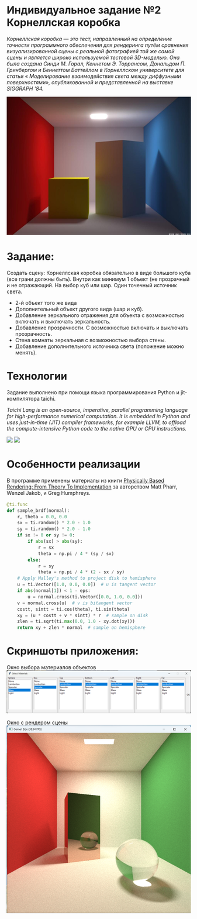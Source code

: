 # Индивидуальное задание №2 Корнеллская коробка

*Корнеллская коробка — это тест, направленный на определение точности программного обеспечения для рендеринга путём сравнения визуализированной сцены с реальной фотографией той же самой сцены и является широко используемой тестовой 3D-моделью. Она была создана Синди М. Горал, Кеннетом Э. Торрансом, Дональдом П. Гринбергом и Беннеттом Баттейлом в Корнеллском университете для статьи « Моделирование взаимодействия света между диффузными поверхностями», опубликованной и представленной на выставке SIGGRAPH '84.*

![](imgs/3.jpg)

# Задание:
Создать сцену: Корнеллская коробка обязательно в виде большого куба (все грани должны быть). Внутри как минимум 1 объект (не прозрачный и не отражающий. На выбор куб или шар. Один точечный источник света.

* 2-й объект того же вида
* Дополнительный объект другого вида (шар и куб).
* Добавление зеркального отражения для объекта с возможностью включать и выключать зеркальность.
* Добавление прозрачности. С возможностью включать и выключать прозрачность.
* Стена комнаты зеркальная с возможностью выбора стены.
* Добавление дополнительного источника света (положение можно менять).

# Технологии
Задание выполнено при помощи языка программирования Python и jit-компилятора taichi.

*Taichi Lang is an open-source, imperative, parallel programming language for high-performance numerical computation. It is embedded in Python and uses just-in-time (JIT) compiler frameworks, for example LLVM, to offload the compute-intensive Python code to the native GPU or CPU instructions.*

<a href="https://github.com/taichi-dev/taichi/blob/master/python/taichi/examples/simulation/fractal.py#L1-L31"> <img src="https://github.com/taichi-dev/public_files/raw/master/taichi/fractal_code.png" height="270px"></a>  <img src="https://raw.githubusercontent.com/taichi-dev/public_files/master/taichi/fractal_small.gif" height="270px">

# Особенности реализации
В программе применены материалы из книги [Physically Based Rendering: From Theory To Implementation](https://www.pbr-book.org/3ed-2018/Monte_Carlo_Integration/2D_Sampling_with_Multidimensional_Transformations#CosineSampleHemisphere) за авторством Matt Pharr, Wenzel Jakob, и Greg Humphreys.

``` python
@ti.func
def sample_brdf(normal):
    r, theta = 0.0, 0.0
    sx = ti.random() * 2.0 - 1.0
    sy = ti.random() * 2.0 - 1.0
    if sx != 0 or sy != 0:
        if abs(sx) > abs(sy):
            r = sx
            theta = np.pi / 4 * (sy / sx)
        else:
            r = sy
            theta = np.pi / 4 * (2 - sx / sy)
    # Apply Malley's method to project disk to hemisphere
    u = ti.Vector([1.0, 0.0, 0.0])  # u is tangent vector
    if abs(normal[1]) < 1 - eps:
        u = normal.cross(ti.Vector([0.0, 1.0, 0.0]))
    v = normal.cross(u)  # v is bitangent vector
    costt, sintt = ti.cos(theta), ti.sin(theta)
    xy = (u * costt + v * sintt) * r  # sample on disk
    zlen = ti.sqrt(ti.max(0.0, 1.0 - xy.dot(xy)))
    return xy + zlen * normal  # sample on hemisphere

```

# Скриншоты приложения:
Окно выбора материалов объектов
![](imgs/1.png)

Окно с рендером сцены
![](imgs/2.png)
